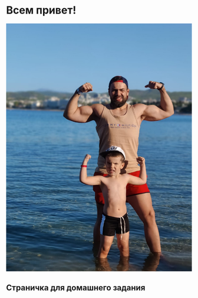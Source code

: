 # Всем привет!

![Изображение](https://raw.githubusercontent.com/shot89/test/main/images/WhatsApp%20Image%202022-10-25%20at%2009.25.48.jpeg)

## Страничка для домашнего задания